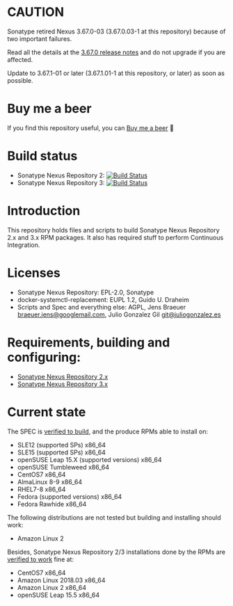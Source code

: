 # CAUTION

Sonatype retired Nexus 3.67.0-03 (3.67.0.03-1 at this repository) because of two important failures.

Read all the details at the [3.67.0 release notes](https://help.sonatype.com/en/sonatype-nexus-repository-3-67-0-release-notes.html) and do not upgrade if you are affected.

Update to 3.67.1-01 or later (3.67.1.01-1 at this repository, or later) as soon as possible.

# Buy me a beer

If you find this repository useful, you can [Buy me a beer](https://www.buymeacoffee.com/juliogonzalez) 🍺

# Build status

- Sonatype Nexus Repository 2: [![Build Status](https://jenkins.juliogonzalez.es/job/nexus2-oss-rpms-build/badge/icon)](https://jenkins.juliogonzalez.es/job/nexus2-oss-rpms-build/)
- Sonatype Nexus Repository 3: [![Build Status](https://jenkins.juliogonzalez.es/job/nexus3-oss-rpms-build/badge/icon)](https://jenkins.juliogonzalez.es/job/nexus3-oss-rpms-build/)

# Introduction

This repository holds files and scripts to build Sonatype Nexus Repository 2.x and 3.x RPM packages. It also has required stuff to perform Continuous Integration.

# Licenses

- Sonatype Nexus Repository: EPL-2.0, Sonatype
- docker-systemctl-replacement: EUPL 1.2, Guido U. Draheim
- Scripts and Spec and everything else: AGPL, Jens Braeuer <braeuer.jens@googlemail.com>, Julio Gonzalez Gil <git@juliogonzalez.es>

# Requirements, building and configuring:

- [Sonatype Nexus Repository 2.x](NEXUS2.md)
- [Sonatype Nexus Repository 3.x](NEXUS3.md)

# Current state

The SPEC is [verified to build](https://build.opensuse.org/project/show/home:juliogonzalez:devops), and the produce RPMs able to install on:
- SLE12 (supported SPs) x86_64
- SLE15 (supported SPs) x86_64
- openSUSE Leap 15.X (supported versions) x86_64
- openSUSE Tumbleweed x86_64 
- CentOS7 x86_64
- AlmaLinux 8-9 x86_64
- RHEL7-8 x86_64
- Fedora (supported versions) x86_64
- Fedora Rawhide x86_64


The following distributions are not tested but building and installing should work:
- Amazon Linux 2

Besides, Sonatype Nexus Repository 2/3 installations done by the RPMs are [verified to work](#build-status) fine at:
- CentOS7 x86_64
- Amazon Linux 2018.03 x86_64
- Amazon Linux 2 x86_64
- openSUSE Leap 15.5 x86_64

